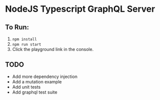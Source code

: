 # NodeJS Typescript GraphQL Server

## To Run:
1. `npm install`
2. `npm run start`
3. Click the playground link in the console.

## TODO
- Add more dependency injection
- Add a mutation example
- Add unit tests
- Add graphql test suite
